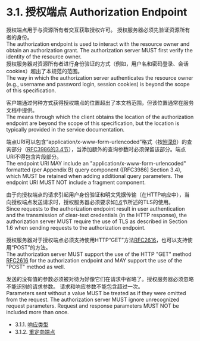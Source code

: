 3.1. 授权端点 Authorization Endpoint
===============================
授权端点用于与资源所有者交互获取授权许可。 授权服务器必须先验证资源所有者的身份。  
The authorization endpoint is used to interact with the resource owner and obtain an authorization grant.  The authorization server MUST first verify the identity of the resource owner.  
授权服务器对资源所有者进行身份验证的方式（例如，用户名和密码登录、会话cookies）超出了本规范的范围。  
The way in which the authorization server authenticates the resource owner (e.g., username and password login, session cookies) is beyond the scope of this specification.

客户端通过何种方式获得授权端点的位置超出了本文档范围，但该位置通常在服务文档中提供。  
The means through which the client obtains the location of the authorization endpoint are beyond the scope of this specification, but the location is typically provided in the service documentation.

端点URI可以包含“application/x-www-form-urlencoded”格式（按[附录B](../AppendixB/b.md)）的查询部分（[RFC3986的3.4节][RFC3986#3.4]），当添加额外的查询参数时必须保留该部分。端点URI不得包含片段部分。  
The endpoint URI MAY include an "application/x-www-form-urlencoded" formatted (per Appendix B) query component ([RFC3986] Section 3.4), which MUST be retained when adding additional query parameters.  The endpoint URI MUST NOT include a fragment component.

由于向授权端点的请求引起用户身份验证和明文凭据传输（在HTTP响应中），当向授权端点发送请求时，授权服务器必须要求如[1.6](../Section01/1.6.md)节所述的TLS的使用。  
Since requests to the authorization endpoint result in user authentication and the transmission of clear-text credentials (in the HTTP response), the authorization server MUST require the use of TLS as described in Section 1.6 when sending requests to the authorization endpoint.

授权服务器对于授权端点必须支持使用HTTP“GET”方法[RFC2616][RFC2616]，也可以支持使用“POST”的方法。  
The authorization server MUST support the use of the HTTP "GET" method [RFC2616] for the authorization endpoint and MAY support the use of the "POST" method as well.

发送的没有值的参数必须被对待为好像它们在请求中省略了。授权服务器必须忽略不能识别的请求参数。 请求和响应参数不能包含超过一次。  
Parameters sent without a value MUST be treated as if they were omitted from the request.  The authorization server MUST ignore unrecognized request parameters.  Request and response parameters MUST NOT be included more than once.

- 3.1.1. [响应类型](3.1.1.md)
- 3.1.2. [重定向端点](3.1.2.md)

[RFC3986#3.4]: http://tools.ietf.org/html/rfc3986#section-3.4 "Uniform Resource Identifier (URI): Generic Syntax 3.4节"
[RFC2616]: http://tools.ietf.org/html/rfc2616 "HTTP/1.1"
